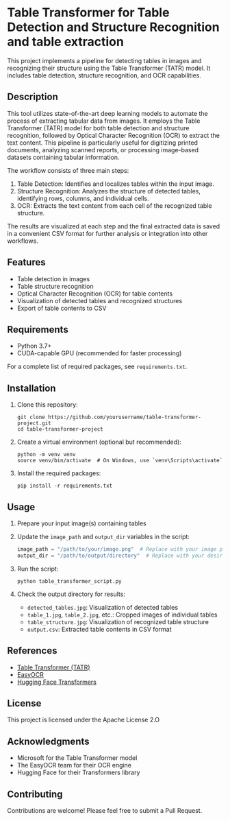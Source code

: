 # Table Transformer for Table Detection and Structure Recognition and table extraction

This project implements a pipeline for detecting tables in images and recognizing their structure using the Table Transformer (TATR) model. It includes table detection, structure recognition, and OCR capabilities.

## Description

This tool utilizes state-of-the-art deep learning models to automate the process of extracting tabular data from images. It employs the Table Transformer (TATR) model for both table detection and structure recognition, followed by Optical Character Recognition (OCR) to extract the text content. This pipeline is particularly useful for digitizing printed documents, analyzing scanned reports, or processing image-based datasets containing tabular information.

The workflow consists of three main steps:
1. Table Detection: Identifies and localizes tables within the input image.
2. Structure Recognition: Analyzes the structure of detected tables, identifying rows, columns, and individual cells.
3. OCR: Extracts the text content from each cell of the recognized table structure.

The results are visualized at each step and the final extracted data is saved in a convenient CSV format for further analysis or integration into other workflows.

## Features

- Table detection in images
- Table structure recognition
- Optical Character Recognition (OCR) for table contents
- Visualization of detected tables and recognized structures
- Export of table contents to CSV

## Requirements

- Python 3.7+
- CUDA-capable GPU (recommended for faster processing)

For a complete list of required packages, see `requirements.txt`.

## Installation

1. Clone this repository:
   ```
   git clone https://github.com/yourusername/table-transformer-project.git
   cd table-transformer-project
   ```

2. Create a virtual environment (optional but recommended):
   ```
   python -m venv venv
   source venv/bin/activate  # On Windows, use `venv\Scripts\activate`
   ```

3. Install the required packages:
   ```
   pip install -r requirements.txt
   ```

## Usage

1. Prepare your input image(s) containing tables

2. Update the `image_path` and `output_dir` variables in the script:
   ```python
   image_path = "/path/to/your/image.png"  # Replace with your image path
   output_dir = "/path/to/output/directory"  # Replace with your desired output directory
   ```

3. Run the script:
   ```
   python table_transformer_script.py
   ```

4. Check the output directory for results:
   - `detected_tables.jpg`: Visualization of detected tables
   - `table_1.jpg`, `table_2.jpg`, etc.: Cropped images of individual tables
   - `table_structure.jpg`: Visualization of recognized table structure
   - `output.csv`: Extracted table contents in CSV format

## References

- [Table Transformer (TATR)](https://github.com/microsoft/table-transformer)
- [EasyOCR](https://github.com/JaidedAI/EasyOCR)
- [Hugging Face Transformers](https://huggingface.co/transformers/)

## License

This project is licensed under the Apache License  2.O

## Acknowledgments

- Microsoft for the Table Transformer model
- The EasyOCR team for their OCR engine
- Hugging Face for their Transformers library

## Contributing

Contributions are welcome! Please feel free to submit a Pull Request.
